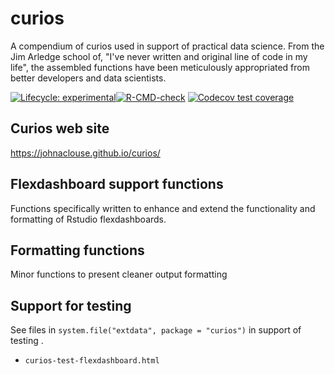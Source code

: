 # curios
A compendium of curios used in support of practical data science. From the Jim Arledge school of, "I've never written and original line of code in my life", the assembled functions have been meticulously appropriated from better developers and data scientists.

<!-- badges: start -->

[![Lifecycle: experimental](https://img.shields.io/badge/lifecycle-experimental-orange.svg)](https://lifecycle.r-lib.org/articles/stages.html#experimental)[![R-CMD-check](https://github.com/johnaclouse/curios/workflows/R-CMD-check/badge.svg)](https://github.com/johnaclouse/curios/actions)
[![Codecov test coverage](https://codecov.io/gh/johnaclouse/curios/branch/main/graph/badge.svg)](https://app.codecov.io/gh/johnaclouse/curios?branch=main)
<!-- badges: end -->

## Curios web site

https://johnaclouse.github.io/curios/

## Flexdashboard support functions

Functions specifically written to enhance and extend the functionality and formatting of Rstudio flexdashboards.

## Formatting functions

Minor functions to present cleaner output formatting

## Support for testing

See files in `system.file("extdata", package = "curios")` in support of  testing .

* `curios-test-flexdashboard.html`





